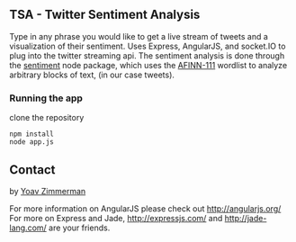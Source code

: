 ## TSA - Twitter Sentiment Analysis

Type in any phrase you would like to get a live stream of tweets and a visualization of their sentiment.
Uses Express, AngularJS, and socket.IO to plug into the twitter streaming api. The sentiment analysis is
done through the [sentiment](https://npmjs.org/package/sentiment) node package, which uses the 
[AFINN-111](http://www2.imm.dtu.dk/pubdb/views/publication_details.php?id=6010) wordlist to analyze arbitrary
blocks of text, (in our case tweets).

### Running the app

clone the repository

```shell
npm install
node app.js
```

## Contact

by [Yoav Zimmerman](http://yoavz.com) 

For more information on AngularJS please check out http://angularjs.org/
For more on Express and Jade, http://expressjs.com/ and http://jade-lang.com/ are
your friends.
